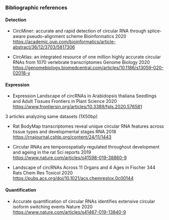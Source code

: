 ### Bibliographic references

#### Detection
 - CircMiner: accurate and rapid detection of circular RNA through splice-aware pseudo-alignment scheme Bioinformatics 2020  
  https://academic.oup.com/bioinformatics/article-abstract/36/12/3703/5817306 

 - CircAtlas: an integrated resource of one million highly accurate circular RNAs from 1070 vertebrate transcriptomes Genome Biology 2020  
 https://genomebiology.biomedcentral.com/articles/10.1186/s13059-020-02018-y

#### Expression 
 - Expression Landscape of circRNAs in Arabidopsis thaliana Seedlings and Adult Tissues Frontiers in Plant Science 2020  
  https://www.frontiersin.org/articles/10.3389/fpls.2020.576581
  
  
  3 articles analyzing same datasets (1X50bp)
 - Rat BodyMap transcriptomes reveal unique circular RNA features across tissue types and developmental stages RNA 2018  
  https://rnajournal.cshlp.org/content/24/11/1443
  
  - Circular RNAs are temporospatially regulated throughout development and ageing in the rat  Sci reports 2019   
  https://www.nature.com/articles/s41598-019-38860-9       
      
  - Landscape of circRNAs Across 11 Organs and 4 Ages in Fischer 344 Rats   Chem Res Toxicol 2020       
  https://pubs.acs.org/doi/10.1021/acs.chemrestox.0c00144
  
  
  
 
#### Quantification
 - Accurate quantification of circular RNAs identifies extensive circular isoform switching events Nature 2020  
  https://www.nature.com/articles/s41467-019-13840-9
